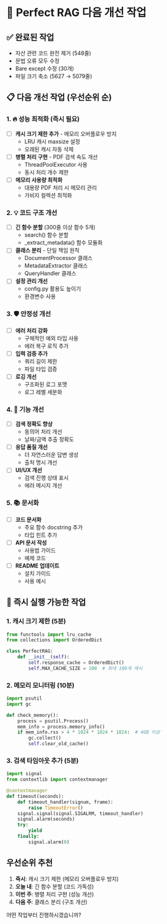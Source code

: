 # 🚀 Perfect RAG 다음 개선 작업

## ✅ 완료된 작업
- 자산 관련 코드 완전 제거 (548줄)
- 문법 오류 모두 수정
- Bare except 수정 (30개)
- 파일 크기 축소 (5627 → 5079줄)

## 📋 다음 개선 작업 (우선순위 순)

### 1. 🔥 성능 최적화 (즉시 필요)
- [ ] **캐시 크기 제한 추가** - 메모리 오버플로우 방지
  - LRU 캐시 maxsize 설정
  - 오래된 캐시 자동 삭제
- [ ] **병렬 처리 구현** - PDF 검색 속도 개선
  - ThreadPoolExecutor 사용
  - 동시 처리 개수 제한
- [ ] **메모리 사용량 최적화**
  - 대용량 PDF 처리 시 메모리 관리
  - 가비지 컬렉션 최적화

### 2. 💡 코드 구조 개선
- [ ] **긴 함수 분할** (300줄 이상 함수 5개)
  - search() 함수 분할
  - _extract_metadata() 함수 모듈화
- [ ] **클래스 분리** - 단일 책임 원칙
  - DocumentProcessor 클래스
  - MetadataExtractor 클래스
  - QueryHandler 클래스
- [ ] **설정 관리 개선**
  - config.py 활용도 높이기
  - 환경변수 사용

### 3. 🛡️ 안정성 개선
- [ ] **에러 처리 강화**
  - 구체적인 예외 타입 사용
  - 에러 복구 로직 추가
- [ ] **입력 검증 추가**
  - 쿼리 길이 제한
  - 파일 타입 검증
- [ ] **로깅 개선**
  - 구조화된 로그 포맷
  - 로그 레벨 세분화

### 4. 🎯 기능 개선
- [ ] **검색 정확도 향상**
  - 동의어 처리 개선
  - 날짜/금액 추출 정확도
- [ ] **응답 품질 개선**
  - 더 자연스러운 답변 생성
  - 출처 명시 개선
- [ ] **UI/UX 개선**
  - 검색 진행 상태 표시
  - 에러 메시지 개선

### 5. 📚 문서화
- [ ] **코드 문서화**
  - 주요 함수 docstring 추가
  - 타입 힌트 추가
- [ ] **API 문서 작성**
  - 사용법 가이드
  - 예제 코드
- [ ] **README 업데이트**
  - 설치 가이드
  - 사용 예시

## 🎯 즉시 실행 가능한 작업

### 1. 캐시 크기 제한 (5분)
```python
from functools import lru_cache
from collections import OrderedDict

class PerfectRAG:
    def __init__(self):
        self.response_cache = OrderedDict()
        self.MAX_CACHE_SIZE = 100  # 최대 100개 캐시
```

### 2. 메모리 모니터링 (10분)
```python
import psutil
import gc

def check_memory():
    process = psutil.Process()
    mem_info = process.memory_info()
    if mem_info.rss > 4 * 1024 * 1024 * 1024:  # 4GB 이상
        gc.collect()
        self.clear_old_cache()
```

### 3. 검색 타임아웃 추가 (5분)
```python
import signal
from contextlib import contextmanager

@contextmanager
def timeout(seconds):
    def timeout_handler(signum, frame):
        raise TimeoutError()
    signal.signal(signal.SIGALRM, timeout_handler)
    signal.alarm(seconds)
    try:
        yield
    finally:
        signal.alarm(0)
```

## 우선순위 추천

1. **즉시**: 캐시 크기 제한 (메모리 오버플로우 방지)
2. **오늘 내**: 긴 함수 분할 (코드 가독성)
3. **이번 주**: 병렬 처리 구현 (성능 개선)
4. **다음 주**: 클래스 분리 (구조 개선)

어떤 작업부터 진행하시겠습니까?